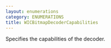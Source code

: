 ```yaml
---
layout: enumerations
category: ENUMERATIONS
title: WICBitmapDecoderCapabilities
---
```


Specifies the capabilities of the decoder.
